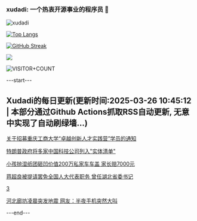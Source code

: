 ### xudadi: 一个热衷开源事业的程序员 👋

![xudadi](https://github-readme-stats-git-masterorgs-github-readme-stats-team.vercel.app/api?username=xudadi)

[![Top Langs](https://github-readme-stats.vercel.app/api/top-langs/?username=xudadi)](https://github.com/anuraghazra/github-readme-stats)

[![GitHub Streak](https://streak-stats.demolab.com?user=xudadi&locale=zh_Hans)](https://git.io/streak-stats)

![](https://raw.githubusercontent.com/xudadi/xudadi/main/assets/github-contribution-grid-snake.svg)

![VISITOR+COUNT](https://komarev.com/ghpvc/?username=xudadi&label=VISITOR+COUNT)


---start---

## Xudadi的每日更新(更新时间:2025-03-26 10:45:12 | 本部分通过Github Actions抓取RSS自动更新, 无意中实现了自动刷绿墙...)

[关于招募重庆工商大学“卓越创新人才实践营”学员的通知](https://www.gongkaoleida.com/article/2335621)

[特朗普政府将多家中国科技公司列入"实体清单"](https://m.163.com/news/article/JRIFD0KL05198CJN.html)

[小孩抛湿纸团砸凹价值200万私家车车盖 家长赔7000元](https://m.163.com/news/article/JRH26FC805129QAF.html)

[蒋超良被提请罢免全国人大代表职务 曾任湖北省委书记](https://m.163.com/news/article/JRIE0MJB051482MP.html)

[3](https://m.163.com/touch/news/sub/domestic)

[河北廊坊凌晨突发地震 网友：半夜手机突然大叫](https://m.163.com/news/article/JRIEL9790512B07B.html)

---end---
